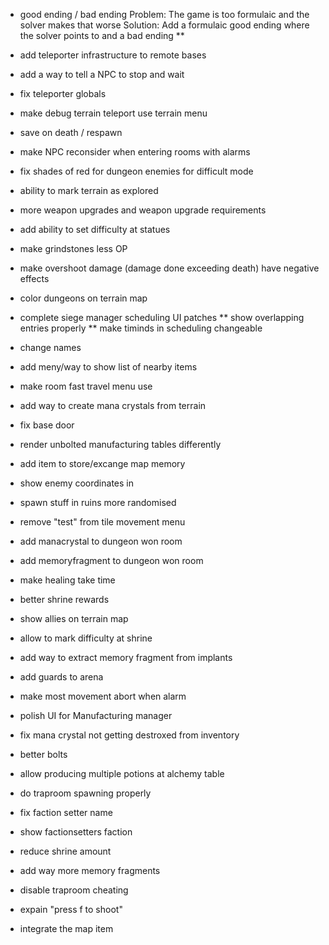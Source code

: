 * good ending / bad ending
Problem:
The game is too formulaic and the solver makes that worse
Solution:
Add a formulaic good ending where the solver points to and a bad ending
** 



* add teleporter infrastructure to remote bases
* add a way to tell a NPC to stop and wait
* fix teleporter globals
* make debug terrain teleport use terrain menu
* save on death / respawn
* make NPC reconsider when entering rooms with alarms
* fix shades of red for dungeon enemies for difficult mode
* ability to mark terrain as explored
* more weapon upgrades and weapon upgrade requirements
* add ability to set difficulty at statues
* make grindstones less OP
* make overshoot damage (damage done exceeding death) have negative effects
* color dungeons on terrain map
* complete siege manager scheduling UI patches
** show overlapping entries properly
** make timinds in scheduling changeable
* change names
* add meny/way to show list of nearby items 
* make room fast travel menu use 
* add way to create mana crystals from terrain
* fix base door
* render unbolted manufacturing tables differently
* add item to store/excange map memory
* show enemy coordinates in 
* spawn stuff in ruins more randomised
* remove "test" from tile movement menu
* add manacrystal to dungeon won room
* add memoryfragment to dungeon won room
* make healing take time
* better shrine rewards
* show allies on terrain map
* allow to mark difficulty at shrine
* add way to extract memory fragment from implants
* add guards to arena
* make most movement abort when alarm
* polish UI for Manufacturing manager
* fix mana crystal not getting destroxed from inventory
* better bolts
* allow producing multiple potions at alchemy table
* do traproom spawning properly
* fix faction setter name
* show factionsetters faction
* reduce shrine amount
* add way more memory fragments
* disable traproom cheating
* expain "press f to shoot"
* integrate the map item
